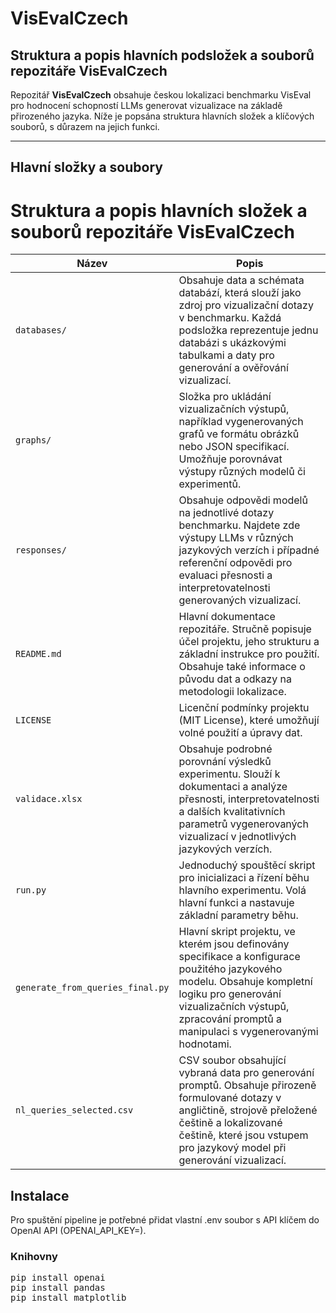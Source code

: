 # VisEvalCzech
## Struktura a popis hlavních podsložek a souborů repozitáře VisEvalCzech

Repozitář **VisEvalCzech** obsahuje českou lokalizaci benchmarku VisEval pro hodnocení schopností LLMs generovat vizualizace na základě přirozeného jazyka. Níže je popsána struktura hlavních složek a klíčových souborů, s důrazem na jejich funkci.

---

## Hlavní složky a soubory

# Struktura a popis hlavních složek a souborů repozitáře VisEvalCzech

| Název                          | Popis                                                                                                                                                                                                                                    |
|------------------------------- |------------------------------------------------------------------------------------------------------------------------------------------------------------------------------------------------------------------------------------------|
| `databases/`                   | Obsahuje data a schémata databází, která slouží jako zdroj pro vizualizační dotazy v benchmarku. Každá podsložka reprezentuje jednu databázi s ukázkovými tabulkami a daty pro generování a ověřování vizualizací.                        |
| `graphs/`                      | Složka pro ukládání vizualizačních výstupů, například vygenerovaných grafů ve formátu obrázků nebo JSON specifikací. Umožňuje porovnávat výstupy různých modelů či experimentů.                                                         |
| `responses/`                   | Obsahuje odpovědi modelů na jednotlivé dotazy benchmarku. Najdete zde výstupy LLMs v různých jazykových verzích i případné referenční odpovědi pro evaluaci přesnosti a interpretovatelnosti generovaných vizualizací.                   |
| `README.md`                    | Hlavní dokumentace repozitáře. Stručně popisuje účel projektu, jeho strukturu a základní instrukce pro použití. Obsahuje také informace o původu dat a odkazy na metodologii lokalizace.                                               |
| `LICENSE`                      | Licenční podmínky projektu (MIT License), které umožňují volné použití a úpravy dat.                                                                                                             |
| `validace.xlsx`                | Obsahuje podrobné porovnání výsledků experimentu. Slouží k dokumentaci a analýze přesnosti, interpretovatelnosti a dalších kvalitativních parametrů vygenerovaných vizualizací v jednotlivých jazykových verzích.                       |
| `run.py`                       | Jednoduchý spouštěcí skript pro inicializaci a řízení běhu hlavního experimentu. Volá hlavní funkci a nastavuje základní parametry běhu.                                                                                               |
| `generate_from_queries_final.py`| Hlavní skript projektu, ve kterém jsou definovány specifikace a konfigurace použitého jazykového modelu. Obsahuje kompletní logiku pro generování vizualizačních výstupů, zpracování promptů a manipulaci s vygenerovanými hodnotami. |
| `nl_queries_selected.csv`       | CSV soubor obsahující vybraná data pro generování promptů. Obsahuje přirozeně formulované dotazy v angličtině, strojově přeložené češtině a lokalizované češtině, které jsou vstupem pro jazykový model při generování vizualizací.      |

## Instalace

Pro spuštění pipeline je potřebné přidat vlastní .env soubor s API klíčem do OpenAI API (OPENAI_API_KEY=).

### Knihovny

<pre>pip install openai
pip install pandas
pip install matplotlib</pre>
